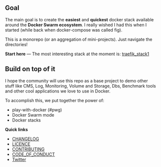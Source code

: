 ## Goal

The main goal is to create the **easiest** and **quickest** docker stack available around the **Docker Swarm ecosystem**. I really wished I had this when I started (while back when docker-compose was called fig).

This is a monorepo (or an aggregation of mini-projects). Just navigate the directories! 

**Start here** — The most interesting stack at the moment is: [traefik_stack1](./traefik_stack1)

## Build on top of it

I hope the community will use this repo as a base project to demo other stuff like CMS, Log, Monitoring, Volume and Storage, Dbs, Benchmark tools and other cool applications we love to use in Docker.

To accomplish this, we put together the power of:

- play-with-docker (#pwg)
- Docker Swarm mode
- Docker stacks

**Quick links**
  
- [CHANGELOG](./CHANGELOG.md)
- [LICENCE](./LICENCE.md)
- [CONTRIBUTING](./CONTRIBUTING.md)
- [CODE_OF_CONDUCT](./CODE_OF_CONDUCT.md)
- [Twitter](https://twitter.com/askpascalandy)